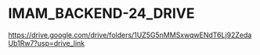 # IMAM_BACKEND-24_DRIVE

https://drive.google.com/drive/folders/1UZ5G5nMMSxwqwENdT6Lj92ZedaUb1Rw7?usp=drive_link
